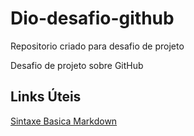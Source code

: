 # Dio-desafio-github
Repositorio criado para desafio de projeto

Desafio de projeto sobre GitHub

## Links Úteis
[Sintaxe Basica Markdown](https://www.markdownguide.org/basic-syntax/)
